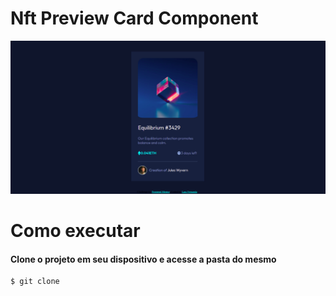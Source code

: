 # Nft Preview Card Component

<img src="./images/image.png">

# Como executar

#### Clone o projeto em seu dispositivo e acesse a pasta do mesmo

```
$ git clone 

```

